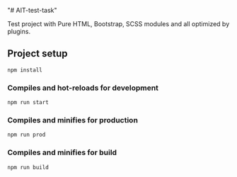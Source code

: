 "# AIT-test-task" 

Test project with Pure HTML, Bootstrap, SCSS modules and all optimized by plugins.

## Project setup
```
npm install
```

### Compiles and hot-reloads for development
```
npm run start
```

### Compiles and minifies for production
```
npm run prod
```

### Compiles and minifies for build
```
npm run build
```